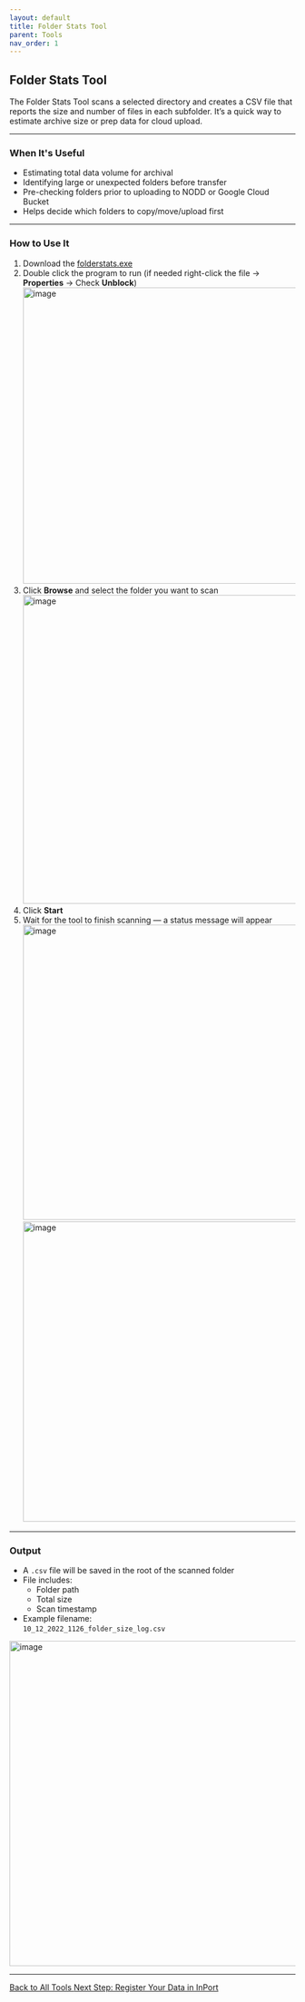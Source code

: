 ```yaml
---
layout: default
title: Folder Stats Tool
parent: Tools
nav_order: 1
---
```

## Folder Stats Tool

The Folder Stats Tool scans a selected directory and creates a CSV file that reports the size and number of files in each subfolder. It’s a quick way to estimate archive size or prep data for cloud upload.

---

### When It's Useful

- Estimating total data volume for archival  
- Identifying large or unexpected folders before transfer  
- Pre-checking folders prior to uploading to NODD or Google Cloud Bucket
- Helps decide which folders to copy/move/upload first  

---

### How to Use It

1. Download the [folderstats.exe](https://Brighton-Hedger-NOAA/data-archiving-guide/downloads/folderstats.exe)
2. Double click the program to run (if needed right-click the file → **Properties** → Check **Unblock**)
   <img width="595" height="522" alt="image" src="https://github.com/user-attachments/assets/769cbe91-1cf6-4643-83f2-cb91b40b1b40" />
3. Click **Browse** and select the folder you want to scan
   <img width="789" height="544" alt="image" src="https://github.com/user-attachments/assets/886ca35e-b68a-4faf-8451-624cb88858c5" />
4. Click **Start**
5. Wait for the tool to finish scanning — a status message will appear
   <img width="594" height="520" alt="image" src="https://github.com/user-attachments/assets/fb74df27-609c-4f1c-aae6-632c656401b2" />
   <img width="590" height="529" alt="image" src="https://github.com/user-attachments/assets/95434f10-1fa0-4be1-97a8-a3fb97a5000f" />



---

### Output

- A `.csv` file will be saved in the root of the scanned folder  
- File includes:
  - Folder path  
  - Total size
  - Scan timestamp 
- Example filename:  
  `10_12_2022_1126_folder_size_log.csv`
<img width="898" height="573" alt="image" src="https://github.com/user-attachments/assets/21057147-4e91-4e3c-b79c-e56233f96ac5" />

---

<a href="{{ '/docs/Tools' | relative_url }}" class="btn btn-custom fs-6 mb-4 mb-md-0">
  Back to All Tools
<a href="{{ '/docs/Tools' | relative_url }}" class="btn btn-custom fs-6 mb-4 mb-md-0">
  Next Step: Register Your Data in InPort
